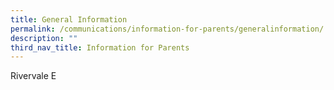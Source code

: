 ```yaml
---
title: General Information
permalink: /communications/information-for-parents/generalinformation/
description: ""
third_nav_title: Information for Parents
---
```

Rivervale E
